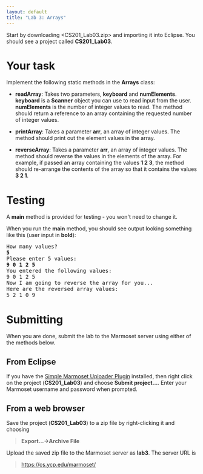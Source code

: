 ```yaml
---
layout: default
title: "Lab 3: Arrays"
---
```


Start by downloading <CS201_Lab03.zip> and importing it into Eclipse. You should see a project called **CS201\_Lab03**.

Your task
=========

Implement the following static methods in the **Arrays** class:

-   **readArray**: Takes two parameters, **keyboard** and **numElements**. **keyboard** is a **Scanner** object you can use to read input from the user. **numElements** is the number of integer values to read. The method should return a reference to an array containing the requested number of integer values.

-   **printArray**: Takes a parameter **arr**, an array of integer values. The method should print out the element values in the array.

-   **reverseArray**: Takes a parameter **arr**, an array of integer values. The method should reverse the values in the elements of the array. For example, if passed an array containing the values **1 2 3**, the method should re-arrange the contents of the array so that it contains the values **3 2 1**.

Testing
=======

A **main** method is provided for testing - you won't need to change it.

When you run the **main** method, you should see output looking something like this (user input in **bold**):

<pre>
How many values? 
<b>5</b>
Please enter 5 values:
<b>9 0 1 2 5</b>
You entered the following values:
9 0 1 2 5 
Now I am going to reverse the array for you...
Here are the reversed array values:
5 2 1 0 9 
</pre>

Submitting
==========

When you are done, submit the lab to the Marmoset server using either of the methods below.

From Eclipse
------------

If you have the [Simple Marmoset Uploader Plugin](../resources.html) installed, then right click on the project (**CS201\_Lab03**) and choose **Submit project...**. Enter your Marmoset username and password when prompted.

From a web browser
------------------

Save the project (**CS201\_Lab03**) to a zip file by right-clicking it and choosing

> **Export...-\>Archive File**

Upload the saved zip file to the Marmoset server as **lab3**. The server URL is

> <https://cs.ycp.edu/marmoset/>
